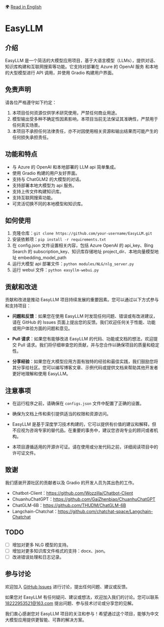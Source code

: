 🌍 [Read in English](README.md)

# EasyLLM

## 介绍
EasyLLM 是一个简洁的大模型应用项目，基于大语言模型（LLMs），提供对话、知识库构建和互联网搜索等功能。它支持对部署在 Azure 的 OpenAI 服务 和本地的大型模型进行 API 调用，并使用 Gradio 构建用户界面。

## 免责声明
请各位严格遵守如下约定：

1. 本项目任何资源仅供学术研究使用，严禁任何商业用途。
2. 模型输出受多种不确定性因素影响，本项目当前无法保证其准确性，严禁用于任何真实场景。
3. 本项目不承担任何法律责任，亦不对因使用相关资源和输出结果而可能产生的任何损失承担责任。

## 功能和特点
- 与 Azure 的 OpenAI 和本地部署的 LLM api 简单集成。
- 使用 Gradio 构建的用户友好界面。
- 支持与 ChatGLM2 的大模型的对话。
- 支持部署本地大模型为 api 服务。
- 支持上传文件构建知识库。
- 支持互联网搜索功能。
- 可灵活切换不同的本地模型和知识库。

## 如何使用
1. 克隆仓库：`git clone https://github.com/your-username/EasyLLM.git`
2. 安装依赖项：`pip install -r requirements.txt`
3. 在 config.json 文件设置相关内容，包括 Azure OpenAI 的 api_key、Bing Search 的 subscription_key、知识库存储地址 project_dir、本地向量模型地址 embedding_model_path
4. 运行大模型 api 部署文件：`python modules/NLG/nlg_server.py`
5. 运行 webui 文件：`python easyllm-webui.py`

## 贡献和改进
贡献和改进是推动 EasyLLM 项目持续发展的重要因素。您可以通过以下方式参与和支持项目：

- **问题和反馈**：如果您在使用 EasyLLM 时发现任何问题、错误或有改进建议，请在 GitHub 的 Issues 页面上提出您的反馈。我们欢迎任何关于性能、功能或用户体验方面的问题和意见。

- **Pull 请求**：如果您有能够改进 EasyLLM 的代码、功能或文档的想法，欢迎提交 Pull 请求。我们将仔细审查您的贡献，并与您合作以确保项目的质量和稳定性。

- **分享经验**：如果您在大模型应用方面有独特的经验和最佳实践，我们鼓励您将其分享给社区。您可以编写博客文章、示例代码或提供文档来帮助其他开发者更好地理解和使用 EasyLLM。

## 注意事项
- 在运行程序之前，请确保在 `configs.json` 文件中配置了正确的设置。
  
- 确保为文档上传和索引提供适当的权限和资源访问。
  
- EasyLLM 是基于深度学习技术构建的，它可以提供有价值的建议和解释，但不应视为咨询专家的替代品。在重要的事务中，建议您咨询专业的顾问或者机构。

- 本项目遵循适用的开源许可证。请在使用或分发代码之前，详细阅读项目中的许可证文件。

## 致谢
我们感谢开源社区的贡献者以及 Gradio 的开发人员为其出色的工作。
- Chatbot-Client：https://github.com/Wozzilla/Chatbot-Client
- ChuanhuChatGPT：https://github.com/GaiZhenbiao/ChuanhuChatGPT
- ChatGLM-6B：https://github.com/THUDM/ChatGLM-6B
- Langchain-Chatchat：https://github.com/chatchat-space/Langchain-Chatchat

## TODO
- [ ] 增加对更多 NLG 模型的支持。
- [ ] 增加对更多知识库文件格式的支持：docx、json。
- [ ] 改进错误处理和日志记录。

## 参与讨论
欢迎加入 [GitHub Issues](https://github.com/AIchenkai/EasyLLM/issues) 进行讨论，提出任何问题、建议或反馈。

如果您对 EasyLLM 有任何疑问、建议或想法，欢迎加入我们的讨论。您可以联系 18222953521@163.com 提出问题、参与技术讨论或分享您的见解。

我们衷心感谢您对 EasyLLM 项目的关注和参与！希望通过这个项目，能够为中文大模型应用提供更智能、可靠的解决方案。

